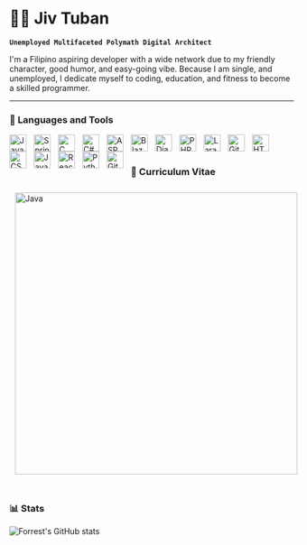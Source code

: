# 🚴‍♂️ Jiv Tuban

**`Unemployed Multifaceted Polymath Digital Architect`**

I'm a Filipino aspiring developer with a wide network due to my friendly character, good humor, and easy-going vibe. Because I am single, and unemployed, I dedicate myself to coding, education, and fitness to become a skilled programmer.

<hr>

### 🧰 Languages and Tools

<img align="left" alt="Java" width="30px" style="padding-right:10px;" src="https://cdn.jsdelivr.net/gh/devicons/devicon/icons/java/java-original.svg"/> 
<img align="left" alt="Spring" width="30px" style="padding-right:10px;" src="https://cdn.jsdelivr.net/gh/devicons/devicon/icons/spring/spring-original.svg" /> 
<img align="left" alt="C" width="30px" style="padding-right:10px;" src="https://cdn.jsdelivr.net/gh/devicons/devicon/icons/c/c-original.svg" /> 
<img align="left" alt="C#" width="30px" style="padding-right:10px;" src="https://cdn.jsdelivr.net/gh/devicons/devicon/icons/csharp/csharp-original.svg" /> 
<img align="left" alt="ASP.NET" width="30px" style="padding-right:10px;" src="https://cdn.jsdelivr.net/gh/devicons/devicon/icons/dotnetcore/dotnetcore-original.svg" /> 
<img align="left" alt="Blazor" width="30px" style="padding-right:10px;" src="https://cdn.jsdelivr.net/gh/devicons/devicon/icons/blazor/blazor-original.svg" /> 
<img align="left" alt="Django" width="30px" style="padding-right:10px;" src="https://cdn.jsdelivr.net/gh/devicons/devicon/icons/django/django-plain.svg" /> 
<img align="left" alt="PHP" width="30px" style="padding-right:10px;" src="https://cdn.jsdelivr.net/gh/devicons/devicon/icons/php/php-original.svg" /> 
<img align="left" alt="Laravel" width="30px" style="padding-right:10px;" src="https://cdn.jsdelivr.net/gh/devicons/devicon@latest/icons/laravel/laravel-original.svg" /> 
<img align="left" alt="Git" width="30px" style="padding-right:10px;" src="https://cdn.jsdelivr.net/gh/devicons/devicon/icons/git/git-original.svg" /> 
<img align="left" alt="HTML" width="30px" style="padding-right:10px;" src="https://cdn.jsdelivr.net/gh/devicons/devicon/icons/html5/html5-plain.svg" /> 
<img align="left" alt="CSS" width="30px" style="padding-right:10px;" src="https://cdn.jsdelivr.net/gh/devicons/devicon/icons/css3/css3-plain.svg" /> 
<img align="left" alt="JavaScript" width="30px" style="padding-right:10px;" src="https://cdn.jsdelivr.net/gh/devicons/devicon/icons/javascript/javascript-plain.svg" /> 
<img align="left" alt="React" width="30px" style="padding-right:10px;" src="https://cdn.jsdelivr.net/gh/devicons/devicon/icons/react/react-original.svg" /> 
<img align="left" alt="Python" width="30px" style="padding-right:10px;" src="https://cdn.jsdelivr.net/gh/devicons/devicon/icons/python/python-plain.svg" />
<img align="left" alt="GitHub" width="30px" style="padding-right:10px;" src="https://cdn.jsdelivr.net/gh/devicons/devicon/icons/github/github-original.svg" />
<br />

#

### 💼 Curriculum Vitae

<img align="Curriculum Vitae" alt="Java" width="500px" style="padding:10px;" src="https://scontent.fceb2-1.fna.fbcdn.net/v/t1.15752-9/448710985_1185175329330200_1401376860171066479_n.png?_nc_cat=103&ccb=1-7&_nc_sid=9f807c&_nc_eui2=AeF1BAgOWXLyIzAexUUDsUwkvawbjgJ5n5i9rBuOAnmfmHzk8jNVwrPMZe1T881b7HcmDuzv0THPt-c_Z5Yml6hk&_nc_ohc=CkWwP-_xtigQ7kNvgF7qGJp&_nc_ht=scontent.fceb2-1.fna&oh=03_Q7cD1QGPujBP9IbWU5T_ByiFVsgP4OuLCd_lmS-HB55iSXmDRQ&oe=66AB95FE"/>

#

### 📊 Stats

![Forrest's GitHub stats](https://github-readme-stats.vercel.app/api?username=jivstuban&show_icons=true&theme=gruvbox)

